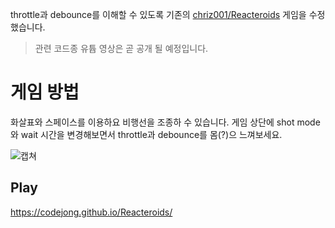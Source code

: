 throttle과 debounce를 이해할 수 있도록 기존의 [chriz001/Reacteroids](https://github.com/chriz001/Reacteroids) 게임을 수정했습니다.

> 관련 코드종 유튭 영상은 곧 공개 될 예정입니다.

# 게임 방법
화살표와 스페이스를 이용하요 비행선을 조종하 수 있습니다. 게임 상단에 shot mode와 wait 시간을 변경해보면서 throttle과 debounce를 몸(?)으 느껴보세요.

![캡쳐](https://ws2.sinaimg.cn/large/006tNbRwgy1fw1tnj99hjj309r02kjrh.jpg)

## Play
https://codejong.github.io/Reacteroids/
